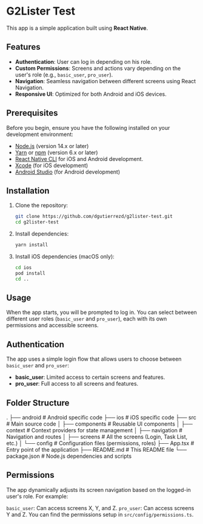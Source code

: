 # G2Lister Test

This app is a simple application built using **React Native**.

## Features

- **Authentication**: User can log in depending on his role.
- **Custom Permissions**: Screens and actions vary depending on the user's role (e.g., `basic_user`, `pro_user`).
- **Navigation**: Seamless navigation between different screens using React Navigation.
- **Responsive UI**: Optimized for both Android and iOS devices.

## Prerequisites

Before you begin, ensure you have the following installed on your development environment:

- [Node.js](https://nodejs.org/) (version 14.x or later)
- [Yarn](https://yarnpkg.com/) or [npm](https://www.npmjs.com/) (version 6.x or later)
- [React Native CLI](https://reactnative.dev/docs/environment-setup) for iOS and Android development.
- [Xcode](https://developer.apple.com/xcode/) (for iOS development)
- [Android Studio](https://developer.android.com/studio) (for Android development)

## Installation

1. Clone the repository:

   ```bash
   git clone https://github.com/dgutierrezd/g2lister-test.git
   cd g2lister-test

2. Install dependencies:

   ```bash
   yarn install

3. Install iOS dependencies (macOS only):

   ```bash
   cd ios
   pod install
   cd ..

## Usage

When the app starts, you will be prompted to log in. You can select between different user roles (`basic_user` and `pro_user`), each with its own permissions and accessible screens.

## Authentication

The app uses a simple login flow that allows users to choose between `basic_user` and `pro_user`:

- **basic_user**: Limited access to certain screens and features.
- **pro_user**: Full access to all screens and features.

## Folder Structure
.
├── android                     # Android specific code
├── ios                         # iOS specific code
├── src                         # Main source code
│   ├── components              # Reusable UI components
│   ├── context                 # Context providers for state management
│   ├── navigation              # Navigation and routes
│   ├── screens                 # All the screens (Login, Task List, etc.)
│   └── config                  # Configuration files (permissions, roles)
├── App.tsx                     # Entry point of the application
├── README.md                   # This README file
└── package.json                # Node.js dependencies and scripts

## Permissions
The app dynamically adjusts its screen navigation based on the logged-in user's role. For example:

`basic_user`: Can access screens X, Y, and Z.
`pro_user`: Can access screens Y and Z.
You can find the permissions setup in `src/config/permissions.ts`.
